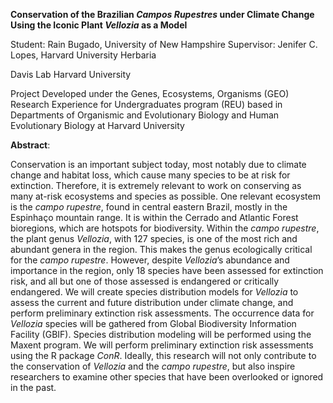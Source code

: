 **Conservation of the Brazilian *Campos Rupestres* under Climate Change Using the Iconic Plant *Vellozia* as a Model**

Student: Rain Bugado, University of New Hampshire
Supervisor: Jenifer C. Lopes, Harvard University Herbaria

Davis Lab Harvard University

Project Developed under the Genes, Ecosystems, Organisms (GEO) Research Experience for Undergraduates program (REU) based in Departments of Organismic and Evolutionary Biology and Human Evolutionary Biology at Harvard University

**Abstract**:

Conservation is an important subject today, most notably due to climate change and habitat loss, which cause many species to be at risk for extinction. Therefore, it is extremely relevant to work on conserving as many at-risk ecosystems and species as possible. One relevant ecosystem is the *campo rupestre*, found in central eastern Brazil, mostly in the Espinhaço mountain range. It is within the Cerrado and Atlantic Forest bioregions, which are hotspots for biodiversity. Within the *campo rupestre*, the plant genus *Vellozia*, with 127 species, is one of the most rich and abundant genera in the region. This makes the genus ecologically critical for the *campo rupestre*. However, despite *Vellozia*’s abundance and importance in the region, only 18 species have been assessed for extinction risk, and all but one of those assessed is endangered or critically endangered. We will create species distribution models for *Vellozia* to assess the current and future distribution under climate change, and perform preliminary extinction risk assessments. The occurrence data for *Vellozia* species will be gathered from Global Biodiversity Information Facility (GBIF). Species distribution modeling will be performed using the Maxent program. We will perform preliminary extinction risk assessments using the R package *ConR*. Ideally, this research will not only contribute to the conservation of *Vellozia* and the *campo rupestre*, but also inspire researchers to examine other species that have been overlooked or ignored in the past.
